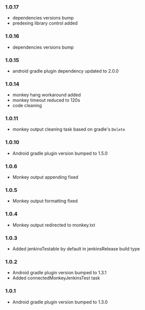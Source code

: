 ### 1.0.17
- dependencies versions bump
- predexing library control added
### 1.0.16
- dependencies versions bump
### 1.0.15
- android gradle plugin dependency updated to 2.0.0

### 1.0.14
- monkey hang workaround added
- monkey timeout reduced to 120s
- code cleaning

### 1.0.11
- monkey output cleaning task based on gradle's `Delete`

### 1.0.10
- Android gradle plugin version bumped to 1.5.0

### 1.0.6
- Monkey output appending fixed

### 1.0.5
- Monkey output formatting fixed

### 1.0.4
- Monkey output redirected to monkey.txt

### 1.0.3
- Added jenkinsTestable by default in jenkinsRelease build type

### 1.0.2
- Android gradle plugin version bumped to 1.3.1
- Added connectedMonkeyJenkinsTest task

### 1.0.1
- Android gradle plugin version bumped to 1.3.0
